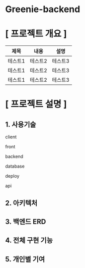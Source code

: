 # Greenie-backend


#  [ 프로젝트 개요 ]

|제목|내용|설명|
|------|---|---|
|테스트1|테스트2|테스트3|
|테스트1|테스트2|테스트3|
|테스트1|테스트2|테스트3|

# [ 프로젝트 설명 ]

## 1. 사용기술

client

front

backend

database

deploy

api

## 2. 아키텍처 


## 3. 백엔드 ERD

## 4. 전체 구현 기능

## 5. 개인별 기여

